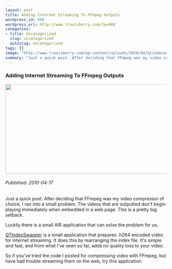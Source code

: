 ```yaml
--- 
layout: post
title: Adding Internet Streaming To FFmpeg Outputs
wordpress_id: 908
wordpress_url: http://www.travisberry.com/?p=908
categories: 
- title: Uncategorized
  slug: uncategorized
  autoslug: uncategorized
tags: []
image: "http://www.travisberry.com/wp-content/uploads/2010/04/qtindexswapper.jpg"
summary: "Just a quick post. After deciding that FFmpeg was my video compressor of choice, I ran into a small problem. The videos that are outputted don't begin playing immediately when embedded in a web page. This is a pretty big setback."
---
```

<article class="post clearfix">
  <h3>Adding Internet Streaming To FFmpeg Outputs</h3>
  <a href="http://www.travisberry.com/wp-content/uploads/2010/04/qtindexswapper.jpg" class="postImageLink"><img src="http://www.travisberry.com/wp-content/uploads/2010/04/qtindexswapper.jpg" alt="" class="thumbnail alignleft" width=640 height=280 /></a>
  <h6>Published: 2010-04-17</h6>

Just a quick post. After deciding that FFmpeg was my video compressor of choice, I ran into a small problem. The videos that are outputted don't begin playing immediately when embedded in a web page. This is a pretty big setback.
<div class="clearfix"></div>
Luckily there is a small AIR application that can solve the problem for us. 

[QTIndexSwapper](http://renaun.com/blog/2008/08/14/262/) is a small application that prepares .h264 encoded video for internet streaming. It does this by rearranging the index file. It's simple and fast, and from what I've seen so far, adds no quality loss to your video. 

So if you've tried the code I posted for compressing video with FFmpeg, but have had trouble streaming them on the web, try this application. 
</articles>